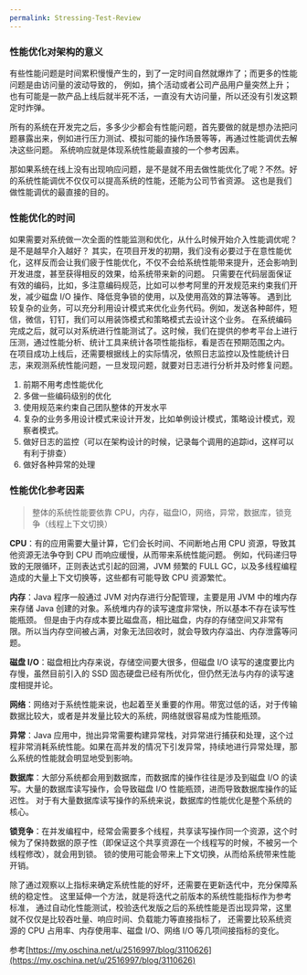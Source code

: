 ```yaml
---
permalink: Stressing-Test-Review
---
```

### 性能优化对架构的意义

有些性能问题是时间累积慢慢产生的，到了一定时间自然就爆炸了；而更多的性能问题是由访问量的波动导致的，
例如，搞个活动或者公司产品用户量突然上升；也有可能是一款产品上线后就半死不活，一直没有大访问量，所以还没有引发这颗定时炸弹。

所有的系统在开发完之后，多多少少都会有性能问题，首先要做的就是想办法把问题暴露出来，例如进行压力测试、模拟可能的操作场景等等，再通过性能调优去解决这些问题。 
系统响应就是体现系统性能最直接的一个参考因素。

那如果系统在线上没有出现响应问题，是不是就不用去做性能优化了呢？不然。好的系统性能调优不仅仅可以提高系统的性能，还能为公司节省资源。
这也是我们做性能调优的最直接的目的。

### 性能优化的时间

如果需要对系统做一次全面的性能监测和优化，从什么时候开始介入性能调优呢？是不是越早介入越好？ 
其实，在项目开发的初期，我们没有必要过于在意性能优化，这样反而会让我们疲于性能优化，不仅不会给系统性能带来提升，还会影响到开发进度，甚至获得相反的效果，给系统带来新的问题。 
只需要在代码层面保证有效的编码，比如，多注意编码规范，比如可以参考阿里的开发规范来约束我们开发，减少磁盘 I/O 操作、降低竞争锁的使用，以及使用高效的算法等等。
遇到比较复杂的业务，可以充分利用设计模式来优化业务代码。例如，发送各种邮件，短信，微信，钉钉，我们可以用装饰模式和策略模式去设计这个业务。 
在系统编码完成之后，就可以对系统进行性能测试了。这时候，我们在提供的参考平台上进行压测，通过性能分析、统计工具来统计各项性能指标，看是否在预期范围之内。 
在项目成功上线后，还需要根据线上的实际情况，依照日志监控以及性能统计日志，来观测系统性能问题，一旦发现问题，就要对日志进行分析并及时修复问题。 

1. 前期不用考虑性能优化
2. 多做一些编码级别的优化
3. 使用规范来约束自己团队整体的开发水平
4. 复杂的业务多用设计模式来设计开发，比如单例设计模式，策略设计模式，观察者模式。
5. 做好日志的监控（可以在架构设计的时候，记录每个调用的追踪id，这样可以有利于排查）
6. 做好各种异常的处理

### 性能优化参考因素
> 整体的系统性能要依靠 CPU，内存，磁盘IO，网络，异常，数据库，锁竞争（线程上下文切换）

**CPU**：有的应用需要大量计算，它们会长时间、不间断地占用 CPU 资源，导致其他资源无法争夺到 CPU 而响应缓慢，从而带来系统性能问题。
例如，代码递归导致的无限循环，正则表达式引起的回溯，JVM 频繁的 FULL GC，以及多线程编程造成的大量上下文切换等，这些都有可能导致 CPU 资源繁忙。

**内存**：Java 程序一般通过 JVM 对内存进行分配管理，主要是用 JVM 中的堆内存来存储 Java 创建的对象。系统堆内存的读写速度非常快，所以基本不存在读写性能瓶颈。
但是由于内存成本要比磁盘高，相比磁盘，内存的存储空间又非常有限。所以当内存空间被占满，对象无法回收时，就会导致内存溢出、内存泄露等问题。

**磁盘 I/O**：磁盘相比内存来说，存储空间要大很多，但磁盘 I/O 读写的速度要比内存慢，虽然目前引入的 SSD 固态硬盘已经有所优化，但仍然无法与内存的读写速度相提并论。

**网络**：网络对于系统性能来说，也起着至关重要的作用。带宽过低的话，对于传输数据比较大，或者是并发量比较大的系统，网络就很容易成为性能瓶颈。

**异常**：Java 应用中，抛出异常需要构建异常栈，对异常进行捕获和处理，这个过程非常消耗系统性能。如果在高并发的情况下引发异常，持续地进行异常处理，那么系统的性能就会明显地受到影响。

**数据库**：大部分系统都会用到数据库，而数据库的操作往往是涉及到磁盘 I/O 的读写。大量的数据库读写操作，会导致磁盘 I/O 性能瓶颈，进而导致数据库操作的延迟性。
对于有大量数据库读写操作的系统来说，数据库的性能优化是整个系统的核心。 

**锁竞争**：在并发编程中，经常会需要多个线程，共享读写操作同一个资源，这个时候为了保持数据的原子性（即保证这个共享资源在一个线程写的时候，不被另一个线程修改），就会用到锁。
锁的使用可能会带来上下文切换，从而给系统带来性能开销。 

除了通过观察以上指标来确定系统性能的好坏，还需要在更新迭代中，充分保障系统的稳定性。 这里延伸一个方法，就是将迭代之前版本的系统性能指标作为参考标准，
通过自动化性能测试，校验迭代发版之后的系统性能是否出现异常，这里就不仅仅是比较吞吐量、响应时间、负载能力等直接指标了，
还需要比较系统资源的 CPU 占用率、内存使用率、磁盘 I/O、网络 I/O 等几项间接指标的变化。

参考[https://my.oschina.net/u/2516997/blog/3110626](https://my.oschina.net/u/2516997/blog/3110626)